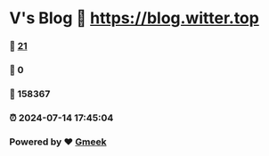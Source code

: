 # V's Blog :link: https://blog.witter.top 
### :page_facing_up: [21](https://blog.witter.top/tag.html) 
### :speech_balloon: 0 
### :hibiscus: 158367 
### :alarm_clock: 2024-07-14 17:45:04 
### Powered by :heart: [Gmeek](https://github.com/Meekdai/Gmeek)
